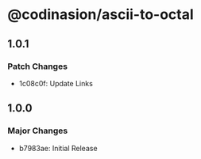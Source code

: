 # @codinasion/ascii-to-octal

## 1.0.1

### Patch Changes

- 1c08c0f: Update Links

## 1.0.0

### Major Changes

- b7983ae: Initial Release
